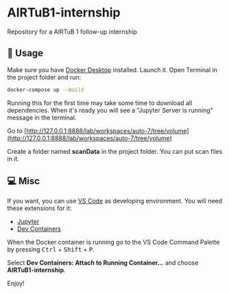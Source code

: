 # AIRTuB1-internship
Repository for a AIRTuB 1 follow-up internship

## 🚀 Usage

Make sure you have [Docker Desktop](https://www.docker.com/products/docker-desktop/) installed. 
Launch it. Open Terminal in the project folder and run:
```sh
docker-compose up --build
```
Running this for the first time may take some time to download all dependencies. 
When it's ready you will see a "Jupyter Server is running" message in the terminal.

Go to [http://127.0.0.1:8888/lab/workspaces/auto-7/tree/volume](http://127.0.0.1:8888/lab/workspaces/auto-7/tree/volume)

Create a folder named __scanData__ in the project folder. You can put scan files in it.

## 💻 Misc

If you want, you can use [VS Code](https://code.visualstudio.com/) as developing environment. 
You will need these extensions for it:
- [Jupyter](https://marketplace.visualstudio.com/items?itemName=ms-toolsai.jupyter)
- [Dev Containers](https://marketplace.visualstudio.com/items?itemName=ms-vscode-remote.remote-containers)

When the Docker container is running go to the VS Code Command Palette by pressing <kbd>Ctrl</kbd> + <kbd>Shift</kbd> + <kbd>P</kbd>.

Select __Dev Containers: Attach to Running Container...__ and choose __AIRTuB1-internship__.

Enjoy!
